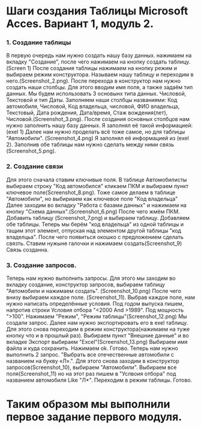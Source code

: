 # **Шаги создания Таблицы Microsoft Acces. Вариант 1, модуль 2.**
### 1. Создание таблицы

В первую очередь нам нужно создать нашу базу данных. нажимаем на вкладку "Создание", после чего нажимаем на кнопку создать таблицу.(Screen 1)
После создания таблицы нажимаем на кнопку режим и выбираем режим конструктора. Называем нашу таблицу и переходим в него.(Screenshot_2.png).
После перехода в конструктор нам нужно создать наши столбцы. Для этого вводим имя поля, а также задаём тип данных. Мы будем использовать 3 основынх типа данных. Числовой, Текстовой и тип Даты. Заполняем наши столбцы названиями:
Код автомобиля, Числовой, Код владельца, числовой, ФИО владельца, Текстовый, Дата рождения, Дата/время, Стаж вождения(лет), Числовой.(Screenshot_3.png).
После создания основных столбцов нам нужно заполнить нашу базу данных. Я заполнял её такой информацией: (exel 1)
Далее нам нужно проделать всё тоже самое, но для таблицы "Автомобили". (Screenshot_4.png)
Я заполнял её информацией из (exel 2). Заполнив обе таблицы нам нужно сделать между ними связь (Screenshot_5.png).

### 2. Создание связи

Для этого сначала ставим ключивые поля. В таблице Автомобилисты выбираем строку "Код автомобился" кликаем ПКМ и выбираем пункт ключевое поле(Screenshot_8.png). Тоже самое делаем в таблице "Автомобили", но выбириаем как ключевое поле "Код владельца"
 Далее заходим во вкладку "Работа с базами данных" и нажимаем на кнопку "Схема данных".(Screenshot_6.png)
После чего жмём ПКМ. Добавить таблицу (Screenshot_7.png) и выбираем таблицу. Добавляем обе таблицы.
Теперь мы берём "код владельца" из одной таблицы и тащим этот элемент, отпуская над элементом другой таблицы "код владелцьа". После чего появиться окошко с предложением сделать связть. Ставим нужыне галочки  и нажимаем создать(Screenshot_9) Связь созданна.

### 3. Создание запросов.

Теперь нам нужно выполнить запросы. Для этого мы заходим во вкладку создание, конструктор запросов, выбираем таблицу "Автомобили и нажимаем создать". (Screenshot_10.png)
После чего внизу выбираем каждое поле. (Screenshot_11). Выбрав каждое поле, нам нужно написать определённые условия. Под годом выпуска пишем, напротив строки Условия отбора "<2000 And >1989". Под мощность ">100". Нажимаем "Режим", "Режим таблицы"(Screenshot_12.png)
Мы создали запрос. Далее нам нужно экспортировать его в exel таблицу. Для этого снова переходим в режим конструктора(нажимаем на туже кнопку что и в прошлый раз). Выбираем пункт "Внешние данные" и во вкладке Экспорт выбираем "Excel"(Screenshot_13.png)
Выбираем имя файла и куда сохранить. Нажимаем ok. Готово.
Теперь нам нужно выполнить 2 запрос. "Выбрать все отечественные автомобили с названием на букву «Л».".
Для этого снова заходим в конструктор запросов(Screenshot_10), выбираем "Автомобили". Выбираем все поля(Screenshot_11) но на этот раз пишем в "Услвоия отбора" под названием автомобиля Like "Л*". Переходим в режим таблицы. Готово.

# Таким образом мы выполнили первое задание первого модуля.


